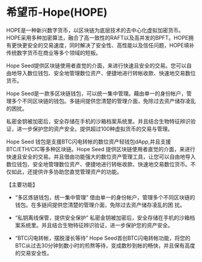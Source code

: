 # 

# 希望币-Hope(HOPE)

HOPE是一种新兴数字货币，以区块链为底层技术的去中心化虚拟加密货币。HOPE采用多种加密算法，融合了高一致性的RAFT以及高并发的BPFT。HOPE拥有更快更安全的交易速度，同时解决了安全性、高性能以及信任问题，HOPE填补传统数字货币在商业等多个领域的短板。

Hope Seed提供区块链使用者直觉的介面，来进行快速且安全的交易。您可以自由地导入数位钱包、安全地管理数位资产、便捷地进行转帐收款、快速地交易数位货币。

Hope Seed是一款多区块链钱包，可以统一集中管理。藉由单一的身份帐户，管理多个不同区块链的钱包。多链间提供您清楚的管理介面，免除过去资产储存凌乱的困扰。

私密金钥被加密后，安全存储在手机的沙箱档案系统里。并且结合生物特征辨识验证，进一步保护您的资产安全。提供超过100种虚拟货币的交易与管理。

Hope Seed 钱包是支援BTC闪电转帐的数位资产轻钱包dApp,并且支援BTC/ETH/CIC等多种区块链。Hope Seed
提供区块链使用者直觉的介面，来进行快速且安全的交易。并且借由功能强大的数位资产管理工具，让您可以自由地导入数位钱包、安全地管理数位资产、便捷地进行转帐收款、快速地交易数位货币。不仅如此，还提供许多协助您直觉管理资产的功能。

【主要功能】

- “多区炼链钱包，统一集中管理”
借由单一的身份帐户，管理多个不同区块链的钱包。在多链间提供您清楚的管理介面，免除过去资产储存凌乱的困
  扰。

- “私钥离线保管，提供安全保护”
私密金钥被加密后，安全存储在手机的沙箱档案系统里。并且结合生物特征辨识验证，进一步保护您的资产安全。

- “BTC闪电转帐，摆脱漫长等待”
Hope Seed首创BTC闪电转帐功能，将您的BTC从过去30分钟到数小时的煎熬等待，变成数秒到帐的畅快，并且保有高度的交易安全性。

